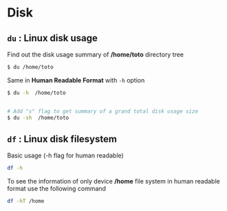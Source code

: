 # Disk

## `du` : Linux disk usage

Find out the disk usage summary of **/home/toto** directory tree

```bash
$ du /home/toto
```

Same in **Human Readable Format** with `-h` option

```bash
$ du -h  /home/toto


# Add "s" flag to get summary of a grand total disk usage size
$ du -sh  /home/toto
```

## `df` : Linux disk filesystem

Basic usage \(-h flag for human readable\)

```bash
df -h
```

To see the information of only device **/home** file system in human readable format use the following command

```bash
df -hT /home
```

